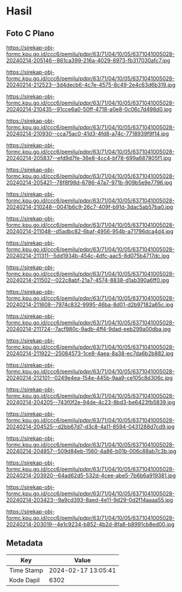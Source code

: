 # Hasil

## Foto C Plano

https://sirekap-obj-formc.kpu.go.id/ccc6/pemilu/pdpr/63/71/04/10/05/6371041005028-20240214-205146--861ca399-216a-4029-8973-fb317030afc7.jpg

https://sirekap-obj-formc.kpu.go.id/ccc6/pemilu/pdpr/63/71/04/10/05/6371041005028-20240214-212523--3d4decb6-4c7e-4575-8c49-2e4c63d6b319.jpg

https://sirekap-obj-formc.kpu.go.id/ccc6/pemilu/pdpr/63/71/04/10/05/6371041005028-20240214-210435--91cce6a0-50ff-4718-a0e8-0c06c7d498d0.jpg

https://sirekap-obj-formc.kpu.go.id/ccc6/pemilu/pdpr/63/71/04/10/05/6371041005028-20240214-210930--cca75ac0-41d3-4fd8-a74c-7718939f9f14.jpg

https://sirekap-obj-formc.kpu.go.id/ccc6/pemilu/pdpr/63/71/04/10/05/6371041005028-20240214-205837--efd9d7fe-36e8-4cc4-bf78-699a687805f1.jpg

https://sirekap-obj-formc.kpu.go.id/ccc6/pemilu/pdpr/63/71/04/10/05/6371041005028-20240214-205421--78f8f98d-6786-47a7-971b-909b5e9e7796.jpg

https://sirekap-obj-formc.kpu.go.id/ccc6/pemilu/pdpr/63/71/04/10/05/6371041005028-20240214-210248--0041b6c9-26c7-409f-b91d-3dac5ab57ba0.jpg

https://sirekap-obj-formc.kpu.go.id/ccc6/pemilu/pdpr/63/71/04/10/05/6371041005028-20240214-211048--d5adbc82-6baf-4956-954b-a71796dca4d4.jpg

https://sirekap-obj-formc.kpu.go.id/ccc6/pemilu/pdpr/63/71/04/10/05/6371041005028-20240214-211311--5dd1934b-454c-4dfc-aac5-8d075b4717dc.jpg

https://sirekap-obj-formc.kpu.go.id/ccc6/pemilu/pdpr/63/71/04/10/05/6371041005028-20240214-211502--022c8abf-21a7-4574-8838-d1ab390a6ff0.jpg

https://sirekap-obj-formc.kpu.go.id/ccc6/pemilu/pdpr/63/71/04/10/05/6371041005028-20240214-211608--7974c832-9995-46ba-8d01-d2b97182a65c.jpg

https://sirekap-obj-formc.kpu.go.id/ccc6/pemilu/pdpr/63/71/04/10/05/6371041005028-20240214-211724--7acf980c-9adb-4ff4-9dad-eeb299a00dba.jpg

https://sirekap-obj-formc.kpu.go.id/ccc6/pemilu/pdpr/63/71/04/10/05/6371041005028-20240214-211922--25084573-1ce8-4aea-8a38-ec7da6b2b882.jpg

https://sirekap-obj-formc.kpu.go.id/ccc6/pemilu/pdpr/63/71/04/10/05/6371041005028-20240214-212101--0249e4ea-154e-445b-9aa9-ce105c8d306c.jpg

https://sirekap-obj-formc.kpu.go.id/ccc6/pemilu/pdpr/63/71/04/10/05/6371041005028-20240214-204205--743f0f2e-94de-4c23-8bd3-be6423fb5839.jpg

https://sirekap-obj-formc.kpu.go.id/ccc6/pemilu/pdpr/63/71/04/10/05/6371041005028-20240214-204525--d2bb67d7-d3c8-4a11-8594-0431288d7cd9.jpg

https://sirekap-obj-formc.kpu.go.id/ccc6/pemilu/pdpr/63/71/04/10/05/6371041005028-20240214-204857--509d84eb-1560-4a86-b01b-006c88ab7c3b.jpg

https://sirekap-obj-formc.kpu.go.id/ccc6/pemilu/pdpr/63/71/04/10/05/6371041005028-20240214-203920--64ad62d5-532d-4cee-abe5-7b6b6a919381.jpg

https://sirekap-obj-formc.kpu.go.id/ccc6/pemilu/pdpr/63/71/04/10/05/6371041005028-20240214-203423--9a9cd393-8aed-4e11-9d29-0d2f14aaaa55.jpg

https://sirekap-obj-formc.kpu.go.id/ccc6/pemilu/pdpr/63/71/04/10/05/6371041005028-20240214-203019--4e1c9234-b852-4b2d-8fa8-b8991cb8ed00.jpg


## Metadata

| Key        | Value               |
| ---------- | ------------------- |
| Time Stamp | 2024-02-17 13:05:41 |
| Kode Dapil | 6302                |



